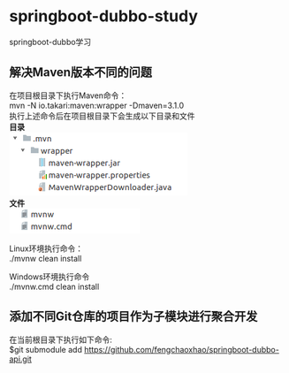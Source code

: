 # springboot-dubbo-study
springboot-dubbo学习

## 解决Maven版本不同的问题 ##
在项目根目录下执行Maven命令：  
mvn -N io.takari:maven:wrapper -Dmaven=3.1.0  
执行上述命令后在项目根目录下会生成以下目录和文件  
__目录__  
![./mvn/wrapper目录](./images/mvn-wrapper.png)  
__文件__  
![mvnw命令](./images/mvnw.png)  

Linux环境执行命令：  
./mvnw clean install  

Windows环境执行命令  
./mvnw.cmd clean install

## 添加不同Git仓库的项目作为子模块进行聚合开发 ##
在当前根目录下执行如下命令:  
$git submodule add https://github.com/fengchaoxhao/springboot-dubbo-api.git

